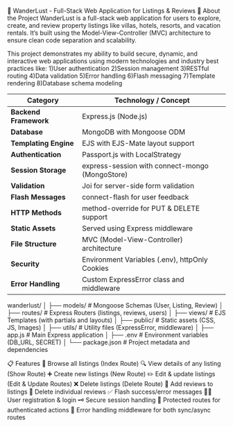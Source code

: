 🏡 WanderLust - Full-Stack Web Application for Listings & Reviews
🚀 About the Project
WanderLust is a full-stack web application for users to explore, create, and review property listings like villas, hotels, resorts, and vacation rentals. It’s built using the Model-View-Controller (MVC) architecture to ensure clean code separation and scalability.

This project demonstrates my ability to build secure, dynamic, and interactive web applications using modern technologies and industry best practices like:
1)User authentication
2)Session management
3)RESTful routing
4)Data validation
5)Error handling
6)Flash messaging
7)Template rendering
8)Database schema modeling

| Category              | Technology / Concept                            |
| --------------------- | ----------------------------------------------- |
| **Backend Framework** | Express.js (Node.js)                            |
| **Database**          | MongoDB with Mongoose ODM                       |
| **Templating Engine** | EJS with EJS-Mate layout support                |
| **Authentication**    | Passport.js with LocalStrategy                  |
| **Session Storage**   | express-session with connect-mongo (MongoStore) |
| **Validation**        | Joi for server-side form validation             |
| **Flash Messages**    | connect-flash for user feedback                 |
| **HTTP Methods**      | method-override for PUT & DELETE support        |
| **Static Assets**     | Served using Express middleware                 |
| **File Structure**    | MVC (Model-View-Controller) architecture        |
| **Security**          | Environment Variables (.env), httpOnly Cookies  |
| **Error Handling**    | Custom ExpressError class and middleware        |


wanderlust/
│
├── models/            # Mongoose Schemas (User, Listing, Review)
│
├── routes/            # Express Routers (listings, reviews, users)
│
├── views/             # EJS Templates (with partials and layouts)
│
├── public/            # Static assets (CSS, JS, Images)
│
├── utils/             # Utility files (ExpressError, middleware)
│
├── app.js             # Main Express application
│
├── .env               # Environment variables (DB_URL, SECRET)
│
└── package.json       # Project metadata and dependencies


📋 Features
🧭 Browse all listings (Index Route)
🔍 View details of any listing (Show Route)
➕ Create new listings (New Route)
✏️ Edit & update listings (Edit & Update Routes)
❌ Delete listings (Delete Route)
💬 Add reviews to listings
🧹 Delete individual reviews
✅ Flash success/error messages
🧑‍💻 User registration & login
🗝 Secure session handling
🔐 Protected routes for authenticated actions
📂 Error handling middleware for both sync/async routes
